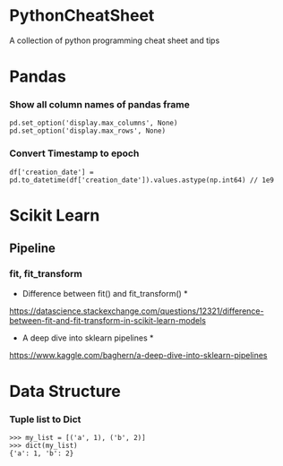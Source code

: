 # PythonCheatSheet
A collection of python programming cheat sheet and tips

# Pandas
### Show all column names of pandas frame
```
pd.set_option('display.max_columns', None)
pd.set_option('display.max_rows', None)
```
### Convert Timestamp to epoch
```
df['creation_date'] = pd.to_datetime(df['creation_date']).values.astype(np.int64) // 1e9
```


# Scikit Learn
## Pipeline
### fit, fit_transform
* Difference between fit() and fit_transform() *

https://datascience.stackexchange.com/questions/12321/difference-between-fit-and-fit-transform-in-scikit-learn-models


* A deep dive into sklearn pipelines *

https://www.kaggle.com/baghern/a-deep-dive-into-sklearn-pipelines


# Data Structure
### Tuple list to Dict
```
>>> my_list = [('a', 1), ('b', 2)]
>>> dict(my_list)
{'a': 1, 'b': 2}
```
